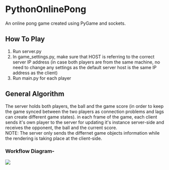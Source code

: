 # PythonOnlinePong

An online pong game created using PyGame and sockets.

## How To Play
1. Run server.py
2. In game_settings.py, make sure that HOST is referring to the correct server IP address (in case both players are from the same machine, no need to change any settings as the default server host is the same IP address as the client)
3. Run main.py for each player

## General Algorithm
The server holds both players, the ball and the game score (in order to keep the game synced between the two players as connection problems and lags can create different game states).
in each frame of the game, each client sends it's own player to the server for updating it's instance server-side and receives the opponent, the ball and the current score.  
NOTE: The server only sends the differnet game objects information while the rendering is taking place at the client-side.

### Workflow Diagram-
![](photos/workflow_digram.png)
